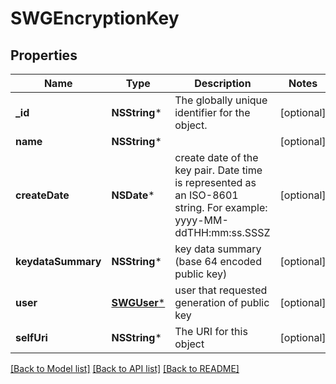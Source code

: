# SWGEncryptionKey

## Properties
Name | Type | Description | Notes
------------ | ------------- | ------------- | -------------
**_id** | **NSString*** | The globally unique identifier for the object. | [optional] 
**name** | **NSString*** |  | [optional] 
**createDate** | **NSDate*** | create date of the key pair. Date time is represented as an ISO-8601 string. For example: yyyy-MM-ddTHH:mm:ss.SSSZ | [optional] 
**keydataSummary** | **NSString*** | key data summary (base 64 encoded public key) | [optional] 
**user** | [**SWGUser***](SWGUser.md) | user that requested generation of public key | [optional] 
**selfUri** | **NSString*** | The URI for this object | [optional] 

[[Back to Model list]](../README.md#documentation-for-models) [[Back to API list]](../README.md#documentation-for-api-endpoints) [[Back to README]](../README.md)


